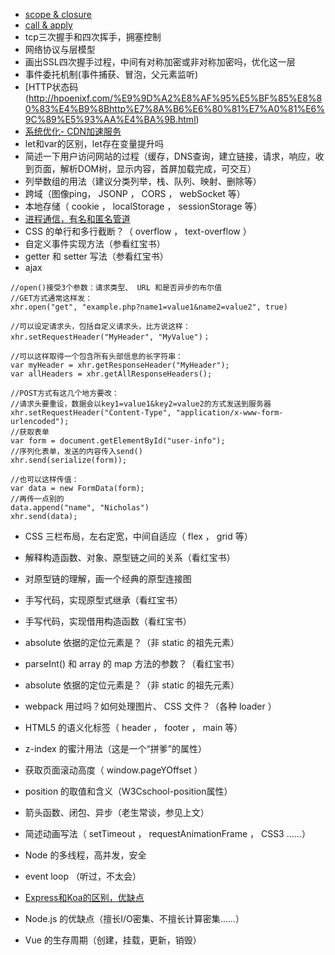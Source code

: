 - [scope & closure](https://juejin.im/post/5cb3376bf265da039c0543da#heading-2)  
- [call & apply](https://juejin.im/post/5cb3376bf265da039c0543da#heading-9)  
- tcp三次握手和四次挥手，拥塞控制  
- 网络协议与层模型  
- 画出SSL四次握手过程，中间有对称加密或非对称加密吗，优化这一层  
- 事件委托机制(事件捕获、冒泡，父元素监听)     
- [HTTP状态码(http://hpoenixf.com/%E9%9D%A2%E8%AF%95%E5%BF%85%E8%80%83%E4%B9%8Bhttp%E7%8A%B6%E6%80%81%E7%A0%81%E6%9C%89%E5%93%AA%E4%BA%9B.html)  
- [系统优化- CDN加速服务](https://www.zhihu.com/question/36514327)  
- let和var的区别，let存在变量提升吗  
- 简述一下用户访问网站的过程（缓存，DNS查询，建立链接，请求，响应，收到页面，解析DOM树，显示内容，首屏加载完成，可交互） 
- 列举数组的用法（建议分类列举，栈、队列、映射、删除等） 
- 跨域（图像ping， JSONP ， CORS ， webSocket 等） 
- 本地存储（ cookie ， localStorage ， sessionStorage 等）
- [进程通信，有名和匿名管道](https://blog.csdn.net/zm1_1zm/article/details/52987310)  
- CSS 的单行和多行截断？（ overflow ， text-overflow ）
- 自定义事件实现方法（参看红宝书）
- getter 和 setter 写法（参看红宝书）
- ajax  
```
//open()接受3个参数：请求类型、 URL 和是否异步的布尔值
//GET方式通常这样发：
xhr.open("get", "example.php?name1=value1&name2=value2", true)

//可以设定请求头，包括自定义请求头，比方说这样：
xhr.setRequestHeader("MyHeader", "MyValue")；

//可以这样取得一个包含所有头部信息的长字符串：
var myHeader = xhr.getResponseHeader("MyHeader");
var allHeaders = xhr.getAllResponseHeaders();

//POST方式有这几个地方要改：
//请求头要重设，数据会以key1=value1&key2=value2的方式发送到服务器
xhr.setRequestHeader("Content-Type", "application/x-www-form-urlencoded");
//获取表单
var form = document.getElementById("user-info");
//序列化表单，发送的内容传入send()
xhr.send(serialize(form));

//也可以这样传值：
var data = new FormData(form);
//再传一点别的
data.append("name", "Nicholas")
xhr.send(data);
```
- CSS 三栏布局，左右定宽，中间自适应（ flex ， grid 等） 
- 解释构造函数、对象、原型链之间的关系（看红宝书）  
- 对原型链的理解，画一个经典的原型连接图  
- 手写代码，实现原型式继承（看红宝书） 
- 手写代码，实现借用构造函数（看红宝书） 
- absolute 依据的定位元素是？（非 static 的祖先元素） 
- parseInt() 和 array 的 map 方法的参数？（看红宝书） 
- absolute 依据的定位元素是？（非 static 的祖先元素） 
- webpack 用过吗？如何处理图片、 CSS 文件？（各种 loader ）
- HTML5 的语义化标签（ header ， footer ， main 等）
- z-index 的蜜汁用法（这是一个“拼爹”的属性） 
- 获取页面滚动高度（ window.pageYOffset ） 
- position 的取值和含义（W3Cschool-position属性） 
- 箭头函数、闭包、异步（老生常谈，参见上文） 
- 简述动画写法（ setTimeout ， requestAnimationFrame ， CSS3 ……）  
- Node 的多线程，高并发，安全  
- event loop （听过，不太会）  

- [Express和Koa的区别，优缺点](https://www.zhihu.com/question/38879363)  
- Node.js 的优缺点（擅长I/O密集、不擅长计算密集……） 
- Vue 的生存周期（创建，挂载，更新，销毁） 
